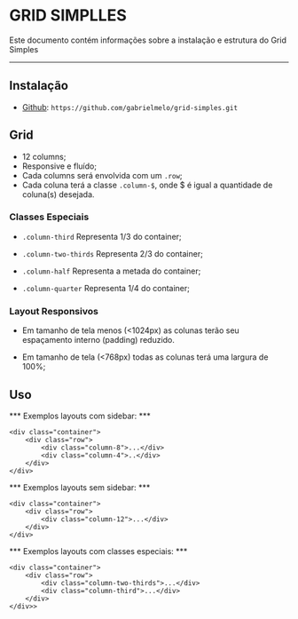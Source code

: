 # GRID SIMPLLES
Este documento contém informações sobre a instalação e estrutura do Grid Simples

---

## Instalação

* [Github](https://github.com/gabrielmelo/grid-simples.git): `https://github.com/gabrielmelo/grid-simples.git`


## Grid

- 12 columns;
- Responsive e fluído;
- Cada columns será envolvida com um `.row`;
- Cada coluna terá a classe `.column-$`, onde $ é igual a quantidade de coluna(s) desejada.


### Classes Especiais

- `.column-third` Representa 1/3 do container;

- `.column-two-thirds` Representa 2/3 do container;

- `.column-half` Representa a metada do container;

- `.column-quarter` Representa 1/4 do container;

### Layout Responsivos

- Em tamanho de tela menos (<1024px) as colunas terão seu espaçamento interno (padding) reduzido.

- Em tamanho de tela (<768px) todas as colunas terá uma largura de 100%;


## Uso

*** Exemplos layouts com sidebar: ***

	<div class="container">
    	<div class="row">
        	<div class="column-8">...</div>
	        <div class="column-4">..</div>
    	</div>
	</div>

*** Exemplos layouts sem sidebar: ***

	<div class="container">
    	<div class="row">
        	<div class="column-12">...</div>
    	</div>
	</div>

*** Exemplos layouts com classes especiais: ***

	<div class="container">
    	<div class="row">
        	<div class="column-two-thirds">...</div>
        	<div class="column-third">...</div>
    	</div>
	</div>>
